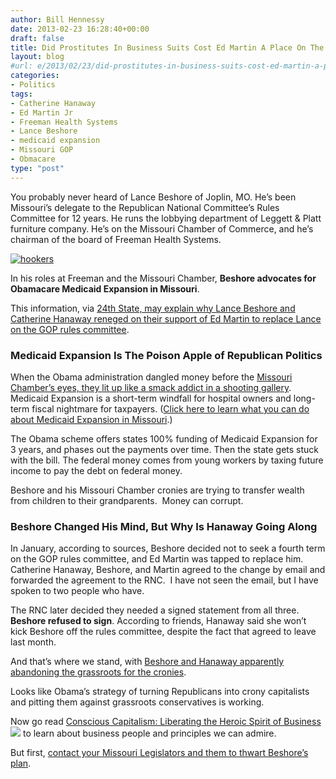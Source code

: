 ```yaml
---
author: Bill Hennessy
date: 2013-02-23 16:28:40+00:00
draft: false
title: Did Prostitutes In Business Suits Cost Ed Martin A Place On The Rules Committee?
layout: blog
#url: e/2013/02/23/did-prostitutes-in-business-suits-cost-ed-martin-a-place-on-the-rules-committee/
categories:
- Politics
tags:
- Catherine Hanaway
- Ed Martin Jr
- Freeman Health Systems
- Lance Beshore
- medicaid expansion
- Missouri GOP
- Obmacare
type: "post"
---
```


You probably never heard of Lance Beshore of Joplin, MO. He’s been Missouri’s delegate to the Republican National Committee’s Rules Committee for 12 years. He runs the lobbying department of Leggett & Platt furniture company. He’s on the Missouri Chamber of Commerce, and he’s chairman of the board of Freeman Health Systems.

[![hookers](https://ludicrite.files.wordpress.com/2013/02/hookers_thumb1.jpg)
](https://ludicrite.files.wordpress.com/2013/02/hookers1.jpg)

In his roles at Freeman and the Missouri Chamber, **Beshore advocates for Obamacare Medicaid Expansion in Missouri**.

This information, via [24th State, may explain why Lance Beshore and Catherine Hanaway reneged on their support of Ed Martin to replace Lance on the GOP rules committee](https://www.24thstate.com/2013/02/subverting-the-gop-into-medicaid-expansion.html).


### Medicaid Expansion Is The Poison Apple of Republican Politics


When the Obama administration dangled money before the [Missouri Chamber’s eyes, they lit up like a smack addict in a shooting gallery](https://hennessysview.com/2013/02/02/dont-let-missouris-businesspeople-become-prostitutes-in-business-suits/). Medicaid Expansion is a short-term windfall for hospital owners and long-term fiscal nightmare for taxpayers. ([Click here to learn what you can do about Medicaid Expansion in Missouri](https://www.unitedformissouri.org/action-alert?id=MjI=#end).)

The Obama scheme offers states 100% funding of Medicaid Expansion for 3 years, and phases out the payments over time. Then the state gets stuck with the bill. The federal money comes from young workers by taxing future income to pay the debt on federal money.

Beshore and his Missouri Chamber cronies are trying to transfer wealth from children to their grandparents.  Money can corrupt.


### Beshore Changed His Mind, But Why Is Hanaway Going Along


In January, according to sources, Beshore decided not to seek a fourth term on the GOP rules committee, and Ed Martin was tapped to replace him. Catherine Hanaway, Beshore, and Martin agreed to the change by email and forwarded the agreement to the RNC.  I have not seen the email, but I have spoken to two people who have.

The RNC later decided they needed a signed statement from all three. **Beshore refused to sign**. According to friends, Hanaway said she won’t kick Beshore off the rules committee, despite the fact that agreed to leave last month.

And that’s where we stand, with [Beshore and Hanaway apparently abandoning the grassroots for the cronies](https://www.news.stlpublicradio.org/post/weeks-politically-speaking-podcast-20).

Looks like Obama’s strategy of turning Republicans into crony capitalists and pitting them against grassroots conservatives is working.

Now go read [Conscious Capitalism: Liberating the Heroic Spirit of Business](https://www.amazon.com/gp/product/1422144208/ref=as_li_ss_tl?ie=UTF8&camp=1789&creative=390957&creativeASIN=1422144208&linkCode=as2&tag=hennesssview-20)![](https://www.assoc-amazon.com/e/ir?t=hennesssview-20&l=as2&o=1&a=1422144208)
to learn about business people and principles we can admire.

But first, [contact your Missouri Legislators and them to thwart Beshore’s plan](https://www.unitedformissouri.org/action-alert?id=MjI=#end).
